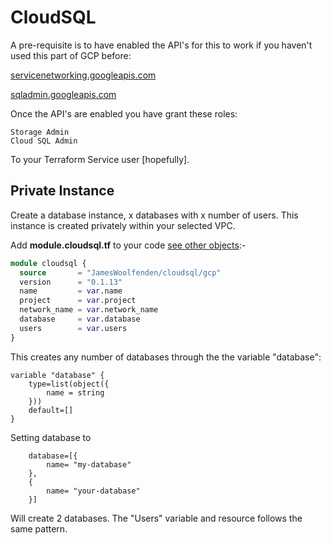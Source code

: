 # CloudSQL

A pre-requisite is to have enabled the API's for this to work if you haven't used this part of GCP before:

[servicenetworking.googleapis.com](https://console.developers.google.com/apis/api/servicenetworking.googleapis.com/overview)

[sqladmin.googleapis.com](https://console.developers.google.com/apis/api/sqladmin.googleapis.com/overview)

Once the API's are enabled you have grant these roles:

```text
Storage Admin
Cloud SQL Admin
```

To your Terraform Service user [hopefully].

## Private Instance

Create a database instance, x databases with x number of users. This instance is created privately within your selected VPC.

Add **module.cloudsql.tf** to your code [see other objects](https://github.com/JamesWoolfenden/terraform-gcp-cloudsql/tree/master/example/examplea):-

```terraform
module cloudsql {
  source       = "JamesWoolfenden/cloudsql/gcp"
  version      = "0.1.13"
  name         = var.name
  project      = var.project
  network_name = var.network_name
  database     = var.database
  users        = var.users
}
```

This creates any number of databases through the the variable "database":

```HCL
variable "database" {
    type=list(object({
        name = string
    }))
    default=[]
}
```

Setting database to

```HCL
    database=[{
        name= "my-database"
    },
    {
        name= "your-database"
    }]
```

Will create 2 databases.
The "Users" variable and resource follows the same pattern.
